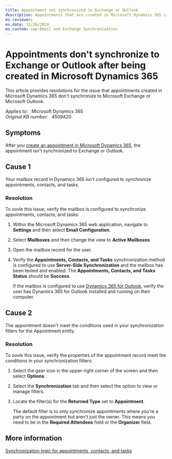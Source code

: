```yaml
---
title: Appointment not synchronized to Exchange or Outlook
description: Appointments that are created in Microsoft Dynamics 365 can't synchronize to Microsoft Exchange or Microsoft Outlook. Provides a resolution.
ms.reviewer: 
ms.date: 11/26/2024
ms.custom: sap:Email and Exchange Synchronization
---
```

# Appointments don't synchronize to Exchange or Outlook after being created in Microsoft Dynamics 365

This article provides resolutions for the issue that appointments created in Microsoft Dynamics 365 don't synchronize to Microsoft Exchange or Microsoft Outlook.

_Applies to:_ &nbsp; Microsoft Dynamics 365  
_Original KB number:_ &nbsp; 4509420

## Symptoms

After you [create an appointment in Microsoft Dynamics 365](/dynamics365/customerengagement/on-premises/basics/create-edit-appointment?view=op-9-1), the appointment isn't synchronized to Exchange or Outlook.

## Cause 1

Your mailbox record in Dynamics 365 isn't configured to synchronize appointments, contacts, and tasks.

### Resolution

To sovle this issue, verify the mailbox is configured to synchronize appointments, contacts, and tasks:

1. Within the Microsoft Dynamics 365 web application, navigate to **Settings** and then select **Email Configuration**.
2. Select **Mailboxes** and then change the view to **Active Mailboxes**.
3. Open the mailbox record for the user.
4. Verify the **Appointments, Contacts, and Tasks** synchronization method is configured to use **Server-Side Synchronization** and the mailbox has been tested and enabled. The **Appointments, Contacts, and Tasks Status** should be **Success**.

   If the mailbox is configured to use [Dynamics 365 for Outlook](/dynamics365/outlook-addin/admin-guide/install), verify the user has Dynamics 365 for Outlook installed and running on their computer.

## Cause 2

The appointment doesn't meet the conditions used in your synchronization filters for the Appointment entity.

### Resolution

To sovle this issue, verify the properties of the appointment record meet the conditions in your synchronization filters:

1. Select the gear icon in the upper-right corner of the screen and then select **Options**.
2. Select the **Synchronization** tab and then select the option to view or manage filters.
3. Locate the filter(s) for the **Returned Type** set to **Appointment**.

   The default filter is to only synchronize appointments where you're a party on the appointment but aren't just the owner. This means you need to be in the **Required Attendees** field or the **Organizer** field.

## More information

[Synchronization logic for appointments, contacts, and tasks](/power-platform/admin/sync-logic)
